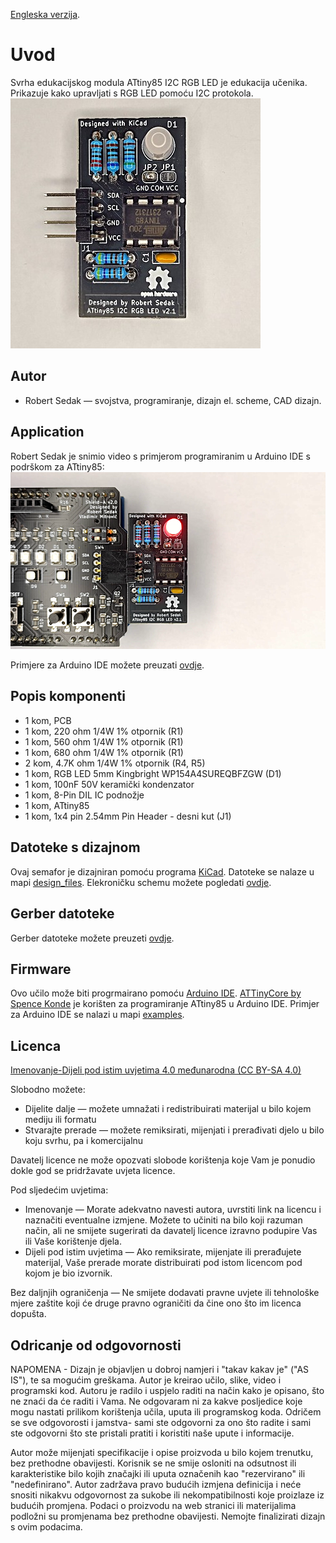 [Engleska verzija](README.md).

Uvod
============
Svrha edukacijskog modula ATtiny85 I2C RGB LED je edukacija učenika. Prikazuje kako upravljati s RGB LED  pomoću I2C protokola.
![Shield application](images/attiny85_I2C_RGB_LED_v21.jpg)


Autor
------------
- Robert Sedak — svojstva, programiranje, dizajn el. scheme, CAD dizajn.


Application
-----------
Robert Sedak je snimio video s primjerom programiranim u Arduino IDE s podrškom za ATtiny85:
[![Shield application](images/default.png)](https://youtu.be/8wTPn3GGv1E "ATtiny85 I2C RGB LED modul - primjer programiranja")




Primjere za Arduino IDE možete preuzati [ovdje](examples/).


Popis komponenti
-----------------
- 1 kom, PCB
- 1 kom, 220 ohm 1/4W 1% otpornik (R1)
- 1 kom, 560 ohm 1/4W 1% otpornik (R1)
- 1 kom, 680 ohm 1/4W 1% otpornik (R1)
- 2 kom, 4.7K ohm 1/4W 1% otpornik (R4, R5)
- 1 kom, RGB LED 5mm Kingbright WP154A4SUREQBFZGW (D1)
- 1 kom, 100nF 50V keramički kondenzator
- 1 kom, 8-Pin DIL IC podnožje
- 1 kom, ATtiny85
- 1 kom, 1x4 pin 2.54mm Pin Header - desni kut (J1)



Datoteke s dizajnom
------------
Ovaj semafor je dizajniran pomoću programa [KiCad](http://kicad.org/). Datoteke se nalaze u mapi [design_files](design_files/). Elekroničku schemu možete pogledati [ovdje](images/attiny85_I2C_RGB_LED_v21_schematic.png).


Gerber datoteke
------------
Gerber datoteke možete preuzeti [ovdje](gerber/attiny85_I2C_RGB_LED_v21.zip).


Firmware
--------
Ovo učilo može biti progrmairano pomoću [Arduino IDE](https://www.arduino.cc/).
[ATTinyCore by Spence Konde](https://github.com/SpenceKonde/ATTinyCore) je korišten za programiranje ATtiny85 u Arduino IDE.
Primjer za Arduino IDE se nalazi u mapi [examples](examples/).


Licenca
-------
[Imenovanje-Dijeli pod istim uvjetima 4.0 međunarodna (CC BY-SA 4.0)](https://creativecommons.org/licenses/by-sa/4.0/deed.hr)

Slobodno možete:
- Dijelite dalje — možete umnažati i redistribuirati materijal u bilo kojem mediju ili formatu
-  Stvarajte prerade — možete remiksirati, mijenjati i prerađivati djelo u bilo koju svrhu, pa i komercijalnu

Davatelj licence ne može opozvati slobode korištenja koje Vam je ponudio dokle god se pridržavate uvjeta licence.

Pod sljedećim uvjetima:
- Imenovanje — Morate adekvatno navesti autora, uvrstiti link na licencu i naznačiti eventualne izmjene. Možete to učiniti na bilo koji razuman način, ali ne smijete sugerirati da davatelj licence izravno podupire Vas ili Vaše korištenje djela.
- Dijeli pod istim uvjetima — Ako remiksirate, mijenjate ili prerađujete materijal, Vaše prerade morate distribuirati pod istom licencom pod kojom je bio izvornik.

Bez daljnjih ograničenja — Ne smijete dodavati pravne uvjete ili tehnološke mjere zaštite koji će druge pravno ograničiti da čine ono što im licenca dopušta.

Odricanje od odgovornosti
-------------------------
NAPOMENA - Dizajn je objavljen u dobroj namjeri i "takav kakav je" ("AS IS"), te sa mogućim greškama. Autor je kreirao učilo, slike, video i programski kod. Autoru je radilo i uspjelo raditi na način kako je opisano, što ne znaći da će raditi i Vama. Ne odgovaram ni za kakve posljedice koje mogu nastati prilikom korištenja učila, uputa ili programskog koda. Odričem se sve odgovorosti i jamstva- sami ste odgovorni za ono što radite i sami ste odgovorni što ste pristali pratiti i koristiti naše upute i informacije.

Autor može mijenjati specifikacije i opise proizvoda u bilo kojem trenutku, bez prethodne obavijesti. Korisnik se ne smije osloniti na odsutnost ili karakteristike bilo kojih značajki ili uputa označenih kao "rezervirano" ili "nedefinirano".
Autor zadržava pravo budućih izmjena definicija i neće snositi nikakvu odgovornost za sukobe ili nekompatibilnosti koje proizlaze iz budućih promjena. Podaci o proizvodu na web stranici ili materijalima podložni su promjenama bez prethodne obavijesti. Nemojte finalizirati dizajn s ovim podacima.